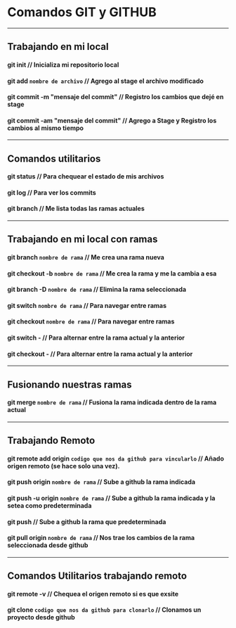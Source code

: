 # Comandos GIT y GITHUB

---

## Trabajando en mi local

#### git init // Inicializa mi repositorio local

#### git add `nombre de archivo` // Agrego al stage el archivo modificado

#### git commit -m "mensaje del commit" // Registro los cambios que dejé en stage

#### git commit -am "mensaje del commit" // Agrego a Stage y Registro los cambios al mismo tiempo

---

## Comandos utilitarios

#### git status // Para chequear el estado de mis archivos

#### git log // Para ver los commits

#### git branch // Me lista todas las ramas actuales

---

## Trabajando en mi local con ramas

#### git branch `nombre de rama` // Me crea una rama nueva

#### git checkout -b `nombre de rama` // Me crea la rama y me la cambia a esa

#### git branch -D `nombre de rama` // Elimina la rama seleccionada

#### git switch `nombre de rama` // Para navegar entre ramas

#### git checkout `nombre de rama` // Para navegar entre ramas

#### git switch - // Para alternar entre la rama actual y la anterior

#### git checkout - // Para alternar entre la rama actual y la anterior

---

## Fusionando nuestras ramas

#### git merge `nombre de rama` // Fusiona la rama indicada dentro de la rama actual

---

## Trabajando Remoto

#### git remote add origin `codigo que nos da github para vincularlo` // Añado origen remoto (se hace solo una vez).

#### git push origin `nombre de rama` // Sube a github la rama indicada

#### git push -u origin `nombre de rama` // Sube a github la rama indicada y la setea como predeterminada

#### git push // Sube a github la rama que predeterminada

#### git pull origin `nombre de rama` // Nos trae los cambios de la rama seleccionada desde github

---

## Comandos Utilitarios trabajando remoto

#### git remote -v // Chequea el origen remoto si es que exsite

#### git clone `codigo que nos da github para clonarlo` // Clonamos un proyecto desde github
